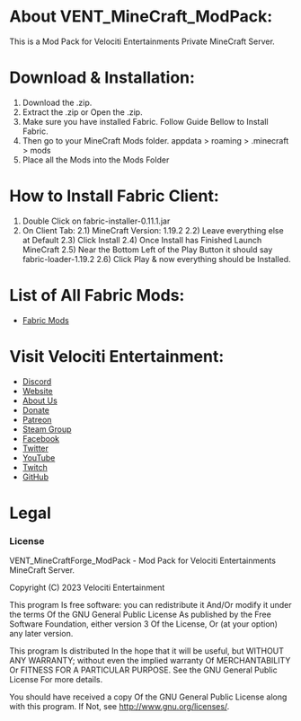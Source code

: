 # About VENT_MineCraft_ModPack:
This is a Mod Pack for Velociti Entertainments Private MineCraft Server.

# Download & Installation:
1) Download the .zip.
2) Extract the .zip or Open the .zip.
3) Make sure you have installed Fabric. Follow Guide Bellow to Install Fabric.
4) Then go to your MineCraft Mods folder. appdata > roaming > .minecraft > mods 
5) Place all the Mods into the Mods Folder

# How to Install Fabric Client:
1) Double Click on fabric-installer-0.11.1.jar
2) On Client Tab:
  2.1) MineCraft Version: 1.19.2
  2.2) Leave everything else at Default
  2.3) Click Install
  2.4) Once Install has Finished Launch MineCraft
  2.5) Near the Bottom Left of the Play Button it should say fabric-loader-1.19.2
  2.6) Click Play & now everything should be Installed.

# List of All Fabric Mods:
* [Fabric Mods]( https://gist.github.com/John-Paul-R/6819feb2f2f794df06ae678878cddaf3 )

# Visit Velociti Entertainment:
* [Discord]( https://discord.velocitientertainment.com )
* [Website]( https://velocitientertainment.com )
* [About Us]( https://velocitientertainment.com/pc-gaming )
* [Donate]( https://velocitientertainment.com/donations )
* [Patreon]( https://www.patreon.com/VelocitiEntertainment?fan_landing=true )
* [Steam Group]( https://steamcommunity.com/groups/velocitientertainment )
* [Facebook]( https://facebook.com/VelocitiEntertainment )
* [Twitter]( https://twitter.com/VelocitiEnt )
* [YouTube]( https://youtube.com/user/HumanTree92 )
* [Twitch]( https://twitch.tv/humantree92 )
* [GitHub]( https://github.com/HumanTree92 )

# Legal
### License
VENT_MineCraftForge_ModPack - Mod Pack for Velociti Entertainments MineCraft Server.

Copyright (C) 2023 Velociti Entertainment

This program Is free software: you can redistribute it And/Or modify it under the terms Of the GNU General Public License As published by the Free Software Foundation, either version 3 Of the License, Or (at your option) any later version.

This program Is distributed In the hope that it will be useful, but WITHOUT ANY WARRANTY; without even the implied warranty Of MERCHANTABILITY Or FITNESS FOR A PARTICULAR PURPOSE. See the GNU General Public License For more details.

You should have received a copy Of the GNU General Public License along with this program. If Not, see http://www.gnu.org/licenses/.
